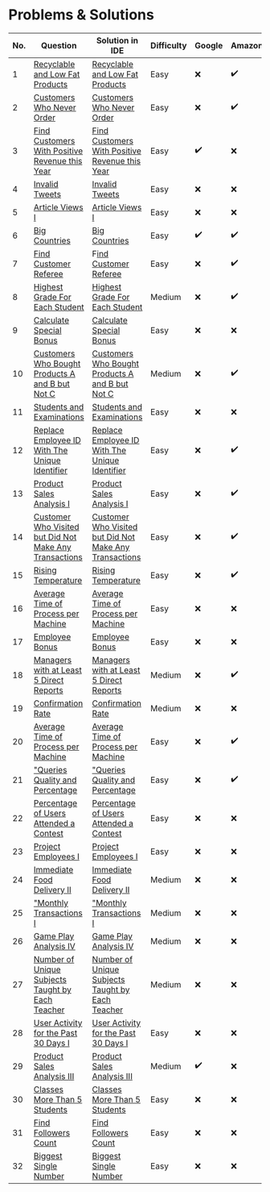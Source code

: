 # Problems & Solutions

|No.| Question | Solution in IDE | Difficulty|Google|Amazon|Apple|Facebook/Meta|Microsoft|Adobe|Airbnb|Bloomberg|DE Shaw|Goldman Sachs|LinkedIn|Netflix|Reddit|Spotify|Tesla|TikTok|Twitter|Uber|Others|
|---|---|---|---|---|---|---|---|---|---|---|---|---|---|---|---|---|---|---|---|---|---|---|
| 1 | [Recyclable and Low Fat Products](https://leetcode.com/problems/recyclable-and-low-fat-products/description/?envType=study-plan-v2&id=top-sql-50) | [Recyclable and Low Fat Products](https://github.com/aurimas13/Solutions-To-Problems/blob/main/LeetCode/SQL%20Solutions/Recyclable%20and%20Low%20Fat%20Products/recyclable.sql) | Easy |:x:|:heavy_check_mark:|:x:|:heavy_check_mark:|:x:|:x:|:x:|:x:|:x:|:x:|:x:|:x:|:x:|:x:|:x:|:x:|:x:|:x:|:heavy_check_mark:|
| 2 | [Customers Who Never Order](https://leetcode.com/problems/customers-who-never-order/description/?envType=study-plan-v2&id=premium-sql-50) | [Customers Who Never Order](https://github.com/aurimas13/Solutions-To-Problems/blob/main/LeetCode/SQL%20Solutions/Customers%20Who%20Never%20Order/customers.sql) | Easy |:x:|:heavy_check_mark:|:heavy_check_mark:|:x:|:x:|:heavy_check_mark:|:x:|:x:|:x:|:x:|:x:|:x:|:x:|:x:|:x:|:x:|:x:|:x:|:heavy_check_mark:|
| 3 | [Find Customers With Positive Revenue this Year](https://leetcode.com/problems/find-customers-with-positive-revenue-this-year/description/) | [Find Customers With Positive Revenue this Year](https://github.com/aurimas13/Solutions-To-Problems/blob/main/LeetCode/SQL%20Solutions/Find%20Customers%20With%20Positive%20Revenue%20this%20Year/find.sql) | Easy | :heavy_check_mark:|:x:|:x:|:x:|:x:|:x:|:x:|:x:|:x:|:x:|:x:|:x:|:x:|:x:|:x:|:x:|:x:|:x:|:heavy_check_mark:|
| 4 | [Invalid Tweets](https://leetcode.com/problems/invalid-tweets/description/?envType=study-plan-v2&id=top-sql-500)| [Invalid Tweets](https://github.com/aurimas13/Solutions-To-Problems/blob/main/LeetCode/SQL%20Solutions/Invalid%20Tweets/invalid.sql) | Easy | :x:|:x:|:x:|:x:|:x:|:x:|:x:|:x:|:x:|:x:|:x:|:x:|:x:|:x:|:x:|:x:|:heavy_check_mark:|:x:|:heavy_check_mark:|
| 5 | [Article Views I](https://leetcode.com/problems/article-views-i/description/?envType=study-plan-v2&id=top-sql-50) | [Article Views I](https://github.com/aurimas13/Solutions-To-Problems/blob/main/LeetCode/SQL%20Solutions/Article%20Views%20I/article.sql) | Easy |:x:|:x:|:x:|:x:|:x:|:x:|:x:|:x:|:x:|:x:|:heavy_check_mark:|:x:|:x:|:x:|:x:|:x:|:x:|:x:|:heavy_check_mark:|
| 6 | [Big Countries](https://leetcode.com/problems/big-countries/description/) | [Big Countries](https://github.com/aurimas13/Solutions-To-Problems/blob/main/LeetCode/SQL%20Solutions/Big%20Countries/big.sql) | Easy |:heavy_check_mark:|:heavy_check_mark:|:heavy_check_mark:|:heavy_check_mark:|:x:|:heavy_check_mark:|:x:|:heavy_check_mark:|:x:|:x:|:x:|:x:|:x:|:x:|:x:|:x:|:x:|:x:|:heavy_check_mark:|
| 7 | [Find Customer Referee](https://leetcode.com/problems/find-customer-referee/description/?envType=study-plan-v2&id=top-sql-50) | F[ind Customer Referee](https://github.com/aurimas13/Solutions-To-Problems/tree/main/LeetCode/SQL%20Solutions/Find%20Customer%20Refereel) | Easy | :x:|:heavy_check_mark:|:x:|:x:|:x:|:heavy_check_mark:|:x:|:x:|:x:|:x:|:x:|:x:|:x:|:x:|:x:|:x:|:x:|:x:|:heavy_check_mark:|
| 8 | [Highest Grade For Each Student](https://leetcode.com/problems/highest-grade-for-each-student/description) | [Highest Grade For Each Student](https://github.com/aurimas13/Solutions-To-Problems/blob/main/LeetCode/SQL%20Solutions/Highest%20Grade%20For%20Each%20Student/highest.sql) | Medium |:x:|:heavy_check_mark:|:x:|:x:|:x:|:x:|:x:|:x:|:x:|:x:|:x:|:x:|:x:|:x:|:x:|:x:|:x:|:x:|:heavy_check_mark:|
| 9| [Calculate Special Bonus](https://leetcode.com/problems/calculate-special-bonus/description) | [Calculate Special Bonus](https://github.com/aurimas13/Solutions-To-Problems/tree/main/LeetCode/SQL%20Solutions/Find%20Customer%20Refereel) | Easy |:x:|:x:|:heavy_check_mark:|:x:|:x:|:x:|:x:|:x:|:x:|:x:|:x:|:x:|:x:|:x:|:x:|:x:|:x:|:x:|:heavy_check_mark:|
| 10 | [Customers Who Bought Products A and B but Not C](https://leetcode.com/problems/customers-who-bought-products-a-and-b-but-not-c/description) | [Customers Who Bought Products A and B but Not C](https://github.com/aurimas13/Solutions-To-Problems/blob/main/LeetCode/SQL%20Solutions/Customers%20Who%20Bought%20Products%20A%20and%20B%20but%20Not%20C/customers.sql) | Medium |:x:|:heavy_check_mark:|:x:|:heavy_check_mark:|:x:|:x:|:x:|:x:|:x:|:x:|:x:|:x:|:x:|:x:|:x:|:x:|:x:|:x:|:heavy_check_mark:|
| 11 | [Students and Examinations](https://leetcode.com/problems/students-and-examinations/description/) | [Students and Examinations](https://github.com/aurimas13/Solutions-To-Problems/blob/main/LeetCode/SQL%20Solutions/Recyclable%20and%20Low%20Fat%20Products/recyclable.sql) | Easy |:x:|:x:|:x:|:x:|:x:|:x:|:x:|:x:|:x:|:x:|:x:|:x:|:x:|:x:|:x:|:x:|:x:|:x:|:heavy_check_mark:|
| 12 | [Replace Employee ID With The Unique Identifier](https://leetcode.com/problems/replace-employee-id-with-the-unique-identifier/?envType=study-plan-v2&envId=top-sql-50) | [Replace Employee ID With The Unique Identifier](https://github.com/aurimas13/Solutions-To-Problems/blob/main/LeetCode/SQL%20Solutions/Replace%20Employee%20ID%20With%20The%20Unique%20Identifier/replace.sql) | Easy |:x:|:heavy_check_mark:|:x:|:x:|:x:|:x:|:x:|:x:|:x:|:x:|:x:|:x:|:x:|:x:|:x:|:x:|:x:|:x:|:heavy_check_mark:|
| 13 | [Product Sales Analysis I](https://leetcode.com/problems/product-sales-analysis-i/?envType=study-plan-v2&envId=top-sql-50) | [Product Sales Analysis I](https://github.com/aurimas13/Solutions-To-Problems/blob/main/LeetCode/SQL%20Solutions/Product%20Sales%20Analysis%20I/product.sql) | Easy |:x:|:heavy_check_mark:|:x:|:x:|:x:|:x:|:x:|:x:|:x:|:x:|:x:|:x:|:x:|:x:|:x:|:x:|:x:|:x:|:x:|:heavy_check_mark:|
| 14 | [Customer Who Visited but Did Not Make Any Transactions](https://leetcode.com/problems/customer-who-visited-but-did-not-make-any-transactions/description/?envType=study-plan-v2&envId=top-sql-50) | [Customer Who Visited but Did Not Make Any Transactions](https://github.com/aurimas13/Solutions-To-Problems/blob/main/LeetCode/SQL%20Solutions/Customer%20Who%20Visited%20but%20Did%20Not%20Make%20Any%20Transactions/customer.sql) | Easy |:x:|:heavy_check_mark:|:heavy_check_mark:|:x:|:x:|:x:|:x:|:x:|:x:|:x:|:x:|:x:|:x:|:x:|:x:|:x:|:x:|:x:|:heavy_check_mark:|
| 15 | [Rising Temperature](https://leetcode.com/problems/rising-temperature/description/) | [Rising Temperature](https://github.com/aurimas13/Solutions-To-Problems/blob/main/LeetCode/SQL%20Solutions/Rising%20Temperature/rising.sql) | Easy |:x:|:heavy_check_mark:|:x:|:x:|:x:|:heavy_check_mark:|:x:|:heavy_check_mark:|:x:|:x:|:x:|:x:|:x:|:x:|:x:|:x:|
| 16 | [Average Time of Process per Machine](https://leetcode.com/problems/average-time-of-process-per-machine/description/) | [Average Time of Process per Machine](https://github.com/aurimas13/Solutions-To-Problems/blob/main/LeetCode/SQL%20Solutions/Average%20Time%20of%20Process%20per%20Machine/average.sql) | Easy |:x:|:x:|:heavy_check_mark:|:heavy_check_mark:|:x:|:heavy_check_mark:|:x:|:x:|:x:|:x:|:x:|:x:|:x:|:x:|:x:|:x:|
| 17 | [Employee Bonus](https://leetcode.com/problems/employee-bonus/description/) | [Employee Bonus](https://github.com/aurimas13/Solutions-To-Problems/blob/main/LeetCode/SQL%20Solutions/Employee%20Bonus/employee.sql) | Easy |:x:|:x:|:x:|:x:|:x:|:x:|:x:|:x:|:x:|:x:|:x:|:x:|:x:|:x:|:x:|:heavy_check_mark:|
| 18 | [Managers with at Least 5 Direct Reports](https://leetcode.com/problems/managers-with-at-least-5-direct-reports/description/?envType=study-plan-v2&envId=top-sql-50) | [Managers with at Least 5 Direct Reports](https://github.com/aurimas13/Solutions-To-Problems/blob/main/LeetCode/SQL%20Solutions/Managers%20with%20at%20Least%205%20Direct%20Reports/managers.sql) | Medium |:x:|:heavy_check_mark:|:x:|:x:|:x:|:x:|:x:|:heavy_check_mark:|:x:|:x:|:x:|:x:|:x:|:x:|:x:|:x:|:x:|:x:|:x:|
| 19 | [Confirmation Rate](https://leetcode.com/problems/confirmation-rate/description/?envType=study-plan-v2&envId=top-sql-50) | [Confirmation Rate](https://github.com/aurimas13/Solutions-To-Problems/blob/main/LeetCode/SQL%20Solutions/Confirmation%20Rate/confirmation.sql) | Medium | :x: | :x: | :x: | :x: | :x: | :x: | :x: | :x: | :x: | :x: | :x: | :x: | :x: | :x: | :x: | :x: | :x: | :x: | :x: |
| 20 | [Average Time of Process per Machine](https://leetcode.com/problems/average-time-of-process-per-machine/description/) | [Average Time of Process per Machine](https://github.com/aurimas13/Solutions-To-Problems/blob/main/LeetCode/SQL%20Solutions/Average%20Time%20of%20Process%20per%20Machine/average.sql) | Easy |:x:|:heavy_check_mark:|:x:|:x:|:x:|:x:|:x:|:x:|:x:|:x:|:x:|:x:|:x:|:x:|:x:|:x:|
| 21 | ["Queries Quality and Percentage](https://leetcode.com/problems/queries-quality-and-percentage/description) | ["Queries Quality and Percentage](https://github.com/aurimas13/Solutions-To-Problems/blob/main/LeetCode/SQL%20Solutions/Queries%20Quality%20and%20Percentage/queries.sql) | Easy |:x:|:heavy_check_mark:|:x:|:x:|:x:|:x:|:x:|:x:|:x:|:x:|:x:|:x:|:x:|:x:|:x:|:x:|
| 22 | [Percentage of Users Attended a Contest](https://leetcode.com/problems/percentage-of-users-attended-a-contest/description) | [Percentage of Users Attended a Contest](https://github.com/aurimas13/Solutions-To-Problems/blob/main/LeetCode/SQL%20Solutions/Percentage%20of%20Users%20Attended%20a%20Contest/percentage.sql) | Easy |:x:|:x:|:x:|:x:|:x:|:x:|:x:|:x:|:x:|:x:|:x:|:x:|:x:|:x:|:x:|:x:|
| 23 | [Project Employees I](https://leetcode.com/problems/project-employees-i/description/) | [Project Employees I](https://github.com/aurimas13/Solutions-To-Problems/blob/main/LeetCode/SQL%20Solutions/Project%20Employees%20I/project.sql) | Easy |:x:|:x:|:x:|:heavy_check_mark:|:x:|:x:|:x:|:x:|:x:|:x:|:x:|:x:|:x:|:x:|:x:|:x:|
| 24 | [Immediate Food Delivery II](https://leetcode.com/problems/immediate-food-delivery-ii/description/?envType=study-plan-v2&envId=top-sql-50) | [Immediate Food Delivery II](https://github.com/aurimas13/Solutions-To-Problems/blob/main/LeetCode/SQL%20Solutions/Immediate%20Food%20Delivery%20II/immediate.sql) | Medium |:x:|:x:|:x:|:x:|:x:|:x:|:x:|:x:|:x:|:x:|:x:|:x:|:x:|:x:|:x:|:heavy_check_mark:|
| 25 | ["Monthly Transactions I](https://leetcode.com/problems/monthly-transactions-i) | ["Monthly Transactions I](https://github.com/aurimas13/Solutions-To-Problems/blob/main/LeetCode/SQL%20Solutions/Monthly%20Transactions%20I/monthly.sql) | Medium |:x:|:x:|:x:|:x:|:x:|:x:|:x:|:x:|:x:|:x:|:x:|:x:|:x:|:x:|:x:|:heavy_check_mark:|
| 26 | [Game Play Analysis IV](https://leetcode.com/problems/game-play-analysis-iv/description/?envType=study-plan-v2&envId=top-sql-50) | [Game Play Analysis IV](https://github.com/aurimas13/Solutions-To-Problems/blob/main/LeetCode/SQL%20Solutions/Game%20Play%20Analysis%20IV/game.sql) | Medium |:x:|:x:|:x:|:x:|:x:|:x:|:x:|:x:|:x:|:x:|:x:|:x:|:x:|:x:|:x:|:heavy_check_mark:|
| 27 | [Number of Unique Subjects Taught by Each Teacher](https://leetcode.com/problems/number-of-unique-subjects-taught-by-each-teacher/description/?envType=study-plan-v2&envId=top-sql-50) | [Number of Unique Subjects Taught by Each Teacher](https://github.com/aurimas13/Solutions-To-Problems/blob/main/LeetCode/SQL%20Solutions/Number%20of%20Unique%20Subjects%20Taught%20by%20Each%20Teacher/number.sql) | Medium |:x:|:x:|:x:|:x:|:x:|:x:|:x:|:x:|:x:|:x:|:x:|:x:|:x:|:x:|:x:|:heavy_check_mark:|
| 28 | [User Activity for the Past 30 Days I](https://leetcode.com/problems/user-activity-for-the-past-30-days-i/description) | [User Activity for the Past 30 Days I](https://github.com/aurimas13/Solutions-To-Problems/blob/main/LeetCode/SQL%20Solutions/User%20Activity%20for%20the%20Past%2030%20Days%20I/activity.sql) | Easy | :x:|:x:|:x:|:heavy_check_mark:|:x:|:x:|:x:|:heavy_check_mark:|:x:|:x:|:x:|:x:|:x:|:x:|:x:|:heavy_check_mark:|
| 29 | [Product Sales Analysis III](https://leetcode.com/problems/product-sales-analysis-iii/description) | [Product Sales Analysis III](https://github.com/aurimas13/Solutions-To-Problems/blob/main/LeetCode/SQL%20Solutions/Product%20Sales%20Analysis%20III/product.sql) | Medium |:heavy_check_mark:|:x:|:x:|:x:|:x:|:x:|:x:|:x:|:x:|:x:|:x:|:x:|:x:|:x:|:x:|:x:|
| 30 | [Classes More Than 5 Students](https://leetcode.com/problems/classes-more-than-5-students/description/) | [Classes More Than 5 Students](https://github.com/aurimas13/Solutions-To-Problems/blob/main/LeetCode/SQL%20Solutions/Classes%20More%20Than%205%20Students/classes.sql) | Easy |:x:|:x:|:heavy_check_mark:|:x:|:x:|:x:|:x:|:x:|:x:|:x:|:x:|:x:|:x:|:x:|:x:|:x:|
| 31 | [Find Followers Count](https://leetcode.com/problems/find-followers-count/description/) | [Find Followers Count](https://github.com/aurimas13/Solutions-To-Problems/blob/main/LeetCode/SQL%20Solutions/Find%20Followers%20Count/find.sql) | Easy |:x:|:x:|:x:|:x:|:x:|:x:|:x:|:x:|:x:|:x:|:x:|:heavy_check_mark:|:x:|:x:|:x:|:x:|
| 32 | [Biggest Single Number](https://leetcode.com/problems/biggest-single-number/description/?envType=study-plan-v2&envId=top-sql-50) | [Biggest Single Number](https://github.com/aurimas13/Solutions-To-Problems/blob/main/LeetCode/SQL%20Solutions/Biggest%20Single%20Number/biggest.sql) | Easy |:x:|:x:|:heavy_check_mark:|:x:|:x:|:x:|:x:|:x:|:x:|:x:|:x:|:x:|:x:|:x:|:x:|:x:|


<!-- |Google|Amazon|Apple|Facebook|Microsoft|Adobe|Airbnb|Bloomberg|DE Shaw|Goldman Sachs|LinkedIn|Netflix|Reddit|Spotify|Tesla|TikTok|Twitter|Uber|Others| -->
<!-- :x:|:x:|:x:|:x:|:x:|:x:|:x:|:x:|:x:|:x:|:x:|:x:|:x:|:x:|:x:|:x:|:x:|:x:|:x:| -->

